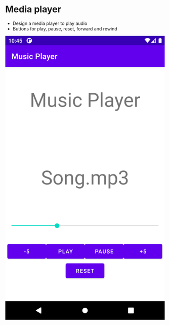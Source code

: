 # Media player

- Design a media player to play audio
- Buttons for play, pause, reset, forward and rewind

![screenshot](View.png)
